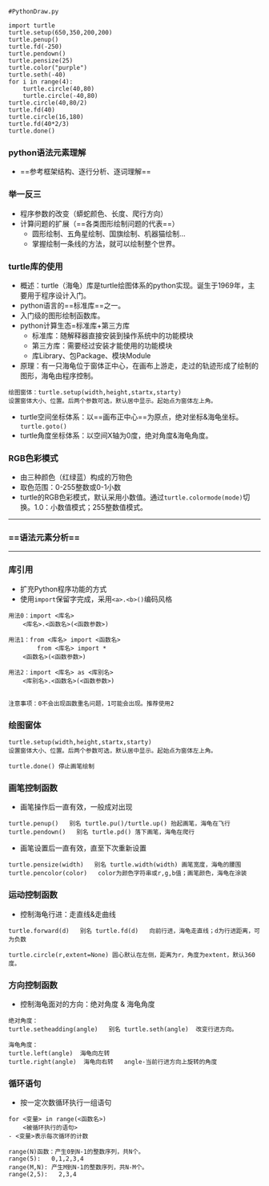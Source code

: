 ```
#PythonDraw.py

import turtle
turtle.setup(650,350,200,200)
turtle.penup()
turtle.fd(-250)
turtle.pendown()
turtle.pensize(25)
turtle.color("purple")
turtle.seth(-40)
for i in range(4):
	turtle.circle(40,80)
	turtle.circle(-40,80)
turtle.circle(40,80/2)
turtle.fd(40)
turtle.circle(16,180)
turtle.fd(40*2/3)
turtle.done()
```
### python语法元素理解
- ==参考框架结构、逐行分析、逐词理解==

### 举一反三
- 程序参数的改变（蟒蛇颜色、长度、爬行方向）
- 计算问题的扩展（==各类图形绘制问题的代表==）
    - 圆形绘制、五角星绘制、国旗绘制、机器猫绘制... 
    - 掌握绘制一条线的方法，就可以绘制整个世界。

### turtle库的使用
- 概述：turtle（海龟）库是turtle绘图体系的python实现。诞生于1969年，主要用于程序设计入门。
- python语言的==标准库==之一。
- 入门级的图形绘制函数库。
- python计算生态=标准库+第三方库
    - 标准库：随解释器直接安装到操作系统中的功能模块
    - 第三方库：需要经过安装才能使用的功能模块
    - 库Library、包Package、模块Module
- 原理：有一只海龟位于窗体正中心，在画布上游走，走过的轨迹形成了绘制的图形，海龟由程序控制。
```
绘图窗体：turtle.setup(width,height,startx,starty)
设置窗体大小、位置。后两个参数可选，默认居中显示。起始点为窗体左上角。
```
- turtle空间坐标体系：以==画布正中心==为原点，绝对坐标&海龟坐标。`turtle.goto()`
- turtle角度坐标体系：以空间X轴为0度，绝对角度&海龟角度。

### RGB色彩模式
- 由三种颜色（红绿蓝）构成的万物色
- 取色范围：0-255整数或0-1小数
- turtle的RGB色彩模式，默认采用小数值。通过`turtle.colormode(mode)`切换。1.0：小数值模式；255整数值模式。

---
### ==语法元素分析==
---

### 库引用
- 扩充Python程序功能的方式
- 使用`import`保留字完成，采用`<a>.<b>()`编码风格
```
用法0：import <库名>
    <库名>.<函数名>(<函数参数>)
    
用法1：from <库名> import <函数名>
        from <库名> import *
    <函数名>(<函数参数>)
    
用法2：import <库名> as <库别名>
    <库别名>.<函数名>(<函数参数>)


注意事项：0不会出现函数重名问题，1可能会出现。推荐使用2
```
### 绘图窗体
```
turtle.setup(width,height,startx,starty)
设置窗体大小、位置。后两个参数可选，默认居中显示。起始点为窗体左上角。

turtle.done() 停止画笔绘制
```

### 画笔控制函数
- 画笔操作后一直有效，一般成对出现
```
turtle.penup()   别名 turtle.pu()/turtle.up() 抬起画笔，海龟在飞行
turtle.pendown()   别名 turtle.pd() 落下画笔，海龟在爬行
```
- 画笔设置后一直有效，直至下次重新设置
```
turtle.pensize(width)   别名 turtle.width(width) 画笔宽度，海龟的腰围
turtle.pencolor(color)   color为颜色字符串或r,g,b值；画笔颜色，海龟在涂装
```

### 运动控制函数
- 控制海龟行进：走直线&走曲线
```
turtle.forward(d)   别名 turtle.fd(d)   向前行进，海龟走直线；d为行进距离，可为负数

turtle.circle(r,extent=None) 圆心默认在左侧，距离为r，角度为extent，默认360度。
```

### 方向控制函数
- 控制海龟面对的方向：绝对角度 & 海龟角度
```
绝对角度：
turtle.setheadding(angle)   别名 turtle.seth(angle)  改变行进方向。

海龟角度：
turtle.left(angle)  海龟向左转
turtle.right(angle)  海龟向右转   angle-当前行进方向上旋转的角度
```

### 循环语句
- 按一定次数循环执行一组语句
```
for <变量> in range(<函数名>)
    <被循环执行的语句>
- <变量>表示每次循环的计数

range(N)函数：产生0到N-1的整数序列，共N个。
range(5):   0,1,2,3,4
range(M,N): 产生M到N-1的整数序列，共N-M个。
range(2,5):   2,3,4
```
